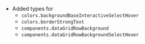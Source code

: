 - Added types for
  - `colors.backgroundBaseInteractiveSelectHover`
  - `colors.borderStrongText`
  - `components.dataGridRowBackground`
  - `components.dataGridRowBackgroundSelectHover`
